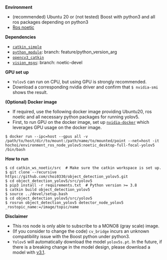 **Environment**
* (recommended) Ubuntu 20 or (not tested) Boost with python3 and all ros packages depending on python3
* [Ros noetic](http://wiki.ros.org/noetic)

**Dependencies**
* [`catkin_simple`](https://github.com/catkin/catkin_simple)
* [`python_module`](https://github.com/ethz-asl/schweizer_messer.git): branch: feature/python_version_arg
* [`opencv3_catkin`](https://github.com/ethz-asl/opencv3_catkin)
* [`vision_msgs`](https://github.com/ros-perception/vision_msgs): branch: noetic-devel

**GPU set up**
* `Yolov5` can run on CPU, but using GPU is strongly recommended.
* Download a corresponding nvidia driver and confirm that `$ nvidia-smi` shows the result.

**(Optional) Docker image**
* If required, use the following docker image providing Ubuntu20, ros noetic and all necessary python packages for running yolov5.
* First, to run GPU on the docker image, set up [`nvidia-docker`](https://github.com/NVIDIA/nvidia-docker) which leverages GPU usage on the docker image.
```
$ docker run --ipc=host --gpus all -v /path/to/host/dir/to/mount:/path/name/to/mounted/point --net=host -it hochoi/environment_ros_node_yolov5:noetic_desktop-full-focal-yolov5 /bin/bash
```

**How to run**
```
$ cd catkin_ws_noetic/src  # Make sure the catkin workspace is set up.
$ git clone --recursive https://github.com/choi0330/object_detection_yolov5.git
$ cd object_detection_yolov5/src/yolov5
$ pip3 install -r requirements.txt  # Python version >= 3.8
$ catkin build object_detection_yolov5
$ source ../devel/setup.bash
$ cd object_detection_yolov5/src/yolov5
$ rosrun object_detection_yolov5 detector_node_yolov5 _rostopic_name:=/image/topic/name
```

**Disclaimer**
* This ros node is only able to subscribe to a MONO8 (gray scale) image.
* (If you consider to change the code) `cv_bridge` incurs an unknown compatibility issue with the Boost python under python3.
* `Yolov5` will automatically download the model `yolov5s.pt`. In the future, if there is a breaking change in the model design, please download a model with [v3.1](https://github.com/ultralytics/yolov5/releases/download/v3.1/yolov5s.pt). 
